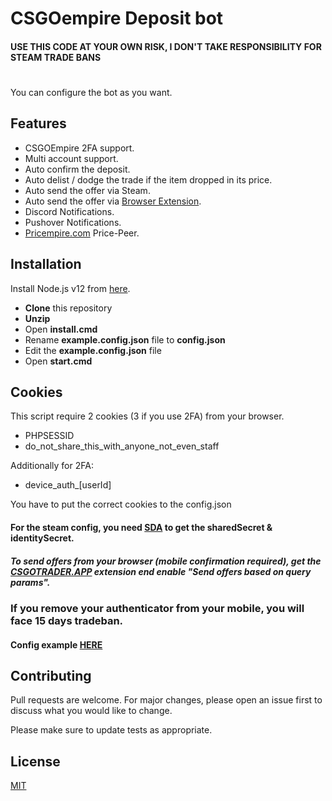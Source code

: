 # CSGOempire Deposit bot
#### USE THIS CODE AT YOUR OWN RISK, I DON'T TAKE RESPONSIBILITY FOR STEAM TRADE BANS
#

You can configure the bot as you want. 

## Features

- CSGOEmpire 2FA support.
- Multi account support.
- Auto confirm the deposit.
- Auto delist / dodge the trade if the item dropped in its price.
- Auto send the offer via Steam.
- Auto send the offer via [Browser Extension](https://csgotrader.app/).
- Discord Notifications.
- Pushover Notifications.
- [Pricempire.com](https://pricempire.com/peer) Price-Peer.


## Installation

Install Node.js v12 from [here](https://nodejs.org/dist/v12.17.0/node-v12.17.0-x64.msi).
- **Clone** this repository
- **Unzip**
- Open **install.cmd**
- Rename **example.config.json** file to **config.json**
- Edit the **example.config.json** file
- Open **start.cmd**


## Cookies
This script require 2 cookies (3 if you use 2FA) from your browser.

- PHPSESSID
- do_not_share_this_with_anyone_not_even_staff

Additionally for 2FA:
- device_auth_[userId]
    
You have to put the correct cookies to the config.json

#### For the steam config, you need [SDA](https://github.com/Jessecar96/SteamDesktopAuthenticator) to get the sharedSecret & identitySecret.

##### To send offers from your browser (mobile confirmation required), get the [CSGOTRADER.APP](https://csgotrader.app/) extension end enable "Send offers based on query params".
### If you remove your authenticator from your mobile, you will face 15 days tradeban.

#### Config example [HERE](https://github.com/antal-k/antal-k-csgoempire-deposit/blob/main/config.md)

 
## Contributing
Pull requests are welcome. For major changes, please open an issue first to discuss what you would like to change.

Please make sure to update tests as appropriate.

## License
[MIT](https://choosealicense.com/licenses/mit/)
